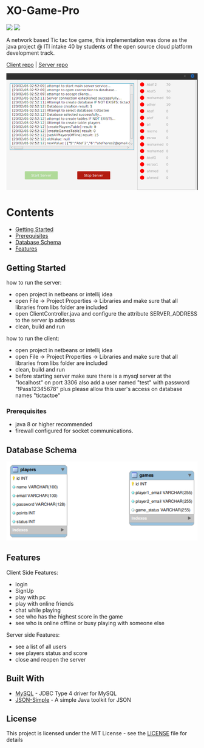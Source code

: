 # XO-Game-Pro
![](https://forthebadge.com/images/badges/made-with-java.svg)
![](http://ForTheBadge.com/images/badges/built-with-love.svg)

A network based Tic tac toe game, this implementation was done as the java project @ ITI intake 40 by students of the open source cloud platform development track.

[Client repo](https://github.com/atefhares/XO-Game-Pro-Client) | [Server repo](https://github.com/atefhares/XO-Game-Pro-Server)

![hg](https://github.com/atefhares/XO-Game-Pro-Server/blob/master/Screenshot%20from%202020-02-05%2002-52-35.png)

# Contents

- [Getting Started](#getting-started)
- [Prerequisites](#prerequisites)
- [Database Schema](#database-schema)
- [Features](#features)

## Getting Started

how to run the server:

- open project in netbeans or intellij idea
- open File -> Project Properties -> Libraries and make sure that all libraries from libs folder are included
- open ClientController.java and configure the attribute SERVER_ADDRESS to the server ip address
- clean, build and run

how to run the client:
- open project in netbeans or intellij idea
- open File -> Project Properties -> Libraries and make sure that all libraries from libs folder are included
- clean, build and run
- before starting server make sure there is a mysql server at the "localhost" on port 3306
   also add a user named "test" with password "!Pass12345678" plus please allow this user's access on database names "tictactoe"

### Prerequisites

- java 8 or higher recommended
- firewall configured for socket communications.

## Database Schema

![hg](https://github.com/atefhares/XO-Game-Pro-Server/blob/master/database_erd.png)

## Features

Client Side Features:</br>
- login
- SignUp
- play with pc
- play with online friends
- chat while playing
- see who has the highest score in the game
- see who is online offline or busy playing with someone else

Server side Features:</br>
- see a list of all users</br>
- see players status and score</br>
- close and reopen the server</br>


## Built With

* [MySQL](https://dev.mysql.com/downloads/connector/j/) - JDBC Type 4 driver for MySQL
* [JSON-Simple](https://code.google.com/archive/p/json-simple/) -  A simple Java toolkit for JSON


## License

This project is licensed under the MIT License - see the [LICENSE](LICENSE) file for details
